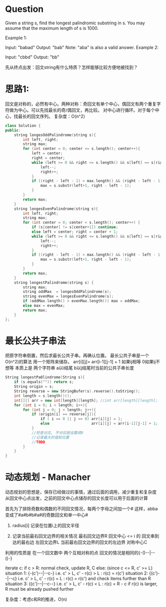 # Question
Given a string s, find the longest palindromic substring in s. You may assume that the maximum length of s is 1000.

Example 1:

Input: "babad"
Output: "bab"
Note: "aba" is also a valid answer.
Example 2:

Input: "cbbd"
Output: "bb"


先从终点出发：回文string有什么特质？怎样能够比较方便地被找到？

# 思路1:
回文是对称的，必然有中心。两种对称：奇回文有单个中心，偶回文有两个重复字符做为中心。可以先找最长的奇/偶回文，再比较。
对中心进行循环。对于每个中心，找最长的回文序列。 
复杂度：O(n^2)
```c++
class Solution {
public:
    string longesOddPalindrome(string s){
        int left, right;
        string max;
        for (int center = 0; center <= s.length(); center++){
            left = center;
            right = center;
            while (left >= 0 && right <= s.length() && s[left] == s[right]){
                left--;
                right++;
            }
            if ((right - left - 1) > max.length() && (right - left - 1) > 0) {
                max = s.substr(left+1, right - left - 1);
            }
        }
        return max;
    }
    string longesEvenPalindrome(string s){
        int left, right;
        string max;
        for (int center = 0; center < s.length(); center++) {
            if (s[center] != s[center+1]) continue;
            else left = center; right = center + 1;
            while (left >= 0 && right <= s.length() && s[left] == s[right]){
                left--;
                right++;
            }
            if ((right - left - 1) > max.length() && (right - left - 1) > 0) {
                max = s.substr(left+1, right - left - 1);
            }
        }
        return max;
    }
    string longestPalindrome(string s) {
        string max;
        string oddMax  = longesOddPalindrome(s);
        string evenMax = longesEvenPalindrome(s);
        if (oddMax.length() > evenMax.length()) max = oddMax;
        else max = evenMax;
        return max;
    }
};
```
# 最长公共子串法
把原字符串倒置，然后求最长公共子串。再确认位置。
最长公共子串是一个O(n^2)的算法
用一个矩阵来储存。
arr[i][j]= arr[i-1][j-1] + 1 如果ij相等 0如果ij不想等
本质上是 两个字符串 a以i结尾 b以j结尾时当前的公共子串长度

```c++
String longestPa0lindrome(String s){
    if (s.equals("")) return s;
    String origin = s;
    String reverse = new StringBufer(s).reverse().toString();
    int length = s.length()();
    int[][] arr = new int[length][length]; //int arr[length][length];
    for (int i = 0; i < length; i++){
        for (int j = 0; j < length; j++){
            if (origin[i] == reverse[j]){
                if ( i == 0 || j == 0) arr[i][j] = 1;
                else                   arr[i][j] = arr[i-1][j-1] + 1;
            }
            //检查对应, 不对应就设置成0
            //记录最大的值和位置
            //TODO
        }
    }
} 
```

# 动态规划 - Manacher 
动态规划的思想是，保存已经做过的事情，通过后面的调用，减少重复和复杂度
从回文中心点出发，之前的回文中心点储存的回文长度可以用于后面的计算

首先为了排除奇数和偶数的不同回文情况，每两个字母之间加一个#
这样，abba变成了#a#b#b#a#的奇数回文和单一中心#

1. radius[i] 记录在位置i上的回文半径

2. 记录当前最右回文边界的相关情况
   最右回文边界R 回文中心 <= i 的 回文串到达的最右边
   左回文边界L 当前最右回文边界的回文的左边界
   对称中心C

利用的性质是 在一个回文数中 两个互相对称的点 回文的情况是相同的{-()--|--()-}

iterate c:
if c > R: normal check, update R, C
else: 
(since c <= R, c' >= L)
situation 1: {-(c')--|--c-} i.e. c' > L, c' - r(c) > L : r(c) = r(c')
situation 2: {(c')--|--c}   i.e. c' > L, c' - r(c) = L : r(c) = r(c') and check items further than R
situation 3: ({c'}--|--c--} i.e. c' > L, c' - r(c) < L : r(c) = R - c if r(c) is larger, R must be already pushed further

复杂度：考虑c和R的推进，O(n)
